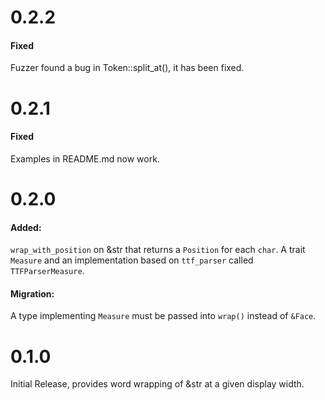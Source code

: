 # 0.2.2

#### Fixed

Fuzzer found a bug in Token::split_at(), it has been fixed.

# 0.2.1

#### Fixed

Examples in README.md now work.

# 0.2.0

#### Added:

`wrap_with_position` on &str that returns a `Position` for each `char`.
A trait `Measure` and an implementation based on `ttf_parser` called `TTFParserMeasure`.

#### Migration:

A type implementing `Measure` must be passed into `wrap()` instead of `&Face`.

# 0.1.0

Initial Release, provides word wrapping of &str at a given display width.

